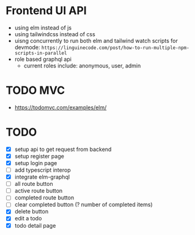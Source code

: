 # Frontend UI API
* using elm instead of js
* using tailwindcss instead of css
* uisng concurrently to run both elm and tailwind watch scripts for devmode: `https://linguinecode.com/post/how-to-run-multiple-npm-scripts-in-parallel`
* role based graphql api 
    * current roles include: anonymous, user, admin
# TODO MVC 
* https://todomvc.com/examples/elm/
# TODO
* [x] setup api to get request from backend 
* [x] setup register page  
* [x] setup login page 
* [ ] add typescript interop
* [x] integrate elm-graphql
* [ ] all route button
* [ ] active route button
* [ ] completed route button
* [ ] clear completed button (? number of completed items)
* [x] delete button
* [x] edit a todo
* [x] todo detail page

